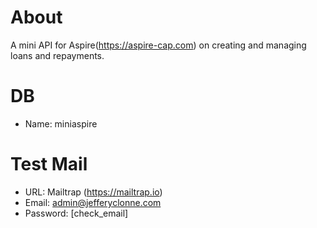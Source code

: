 # About
A mini API for Aspire(https://aspire-cap.com) on creating and managing loans and repayments.

# DB
* Name: miniaspire

# Test Mail
* URL: Mailtrap (https://mailtrap.io)
* Email: admin@jefferyclonne.com
* Password: [check_email]